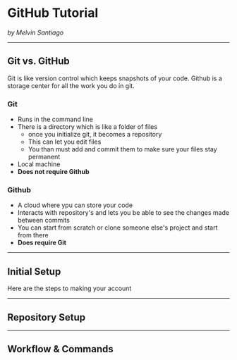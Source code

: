 # GitHub Tutorial

_by Melvin Santiago_

---
## Git vs. GitHub  
Git is like version control which keeps snapshots of your code. Github is a storage center for all the work you do in git.  
### **Git**  
* Runs in the command line  
* There is a directory which is like a folder of files  
    * once you initialize git, it becomes a repository
    * This can let you edit files
    * You than must add and commit them to make sure your files stay permanent  
* Local machine
* **Does not require Github**  

### **Github**  
* A cloud where ypu can store your code
* Interacts with repository's and lets you be able to see the changes made between commits
* You can start from scratch or clone someone else's project and start from there
* **Does require Git**




---
## Initial Setup  
 Here are the steps to making your account



---
## Repository Setup



---
## Workflow & Commands